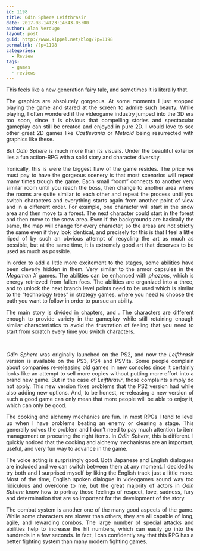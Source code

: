 ```yaml
---
id: 1198
title: Odin Sphere Leifthrasir
date: 2017-08-14T23:14:43-05:00
author: Alan Verdugo
layout: post
guid: http://www.kippel.net/blog/?p=1198
permalink: /?p=1198
categories:
  - Review
tags:
  - games
  - reviews
---
```

<p style="text-align: justify;">
  This feels like a new generation fairy tale, and sometimes it is literally that.
</p>

<p style="text-align: justify;">
  The graphics are absolutely gorgeous. At some moments I just stopped playing the game and stared at the screen to admire such beauty. While playing, I often wondered if the videogame industry jumped into the 3D era too soon, since it is obvious that compelling stories and spectacular gameplay can still be created and enjoyed in pure 2D. I would love to see other great 2D games like <em>Castlevania</em> or <em>Metroid</em> being resurrected with graphics like these.
</p>

<p style="text-align: justify;">
  But <em>Odin Sphere</em> is much more than its visuals. Under the beautiful exterior lies a fun action-RPG with a solid story and character diversity.
</p>

<p style="text-align: justify;">
  Ironically, this is were the biggest flaw of the game resides. The price we must pay to have the gorgeous scenery is that most scenarios will repeat many times trough the game. Each small &#8220;room&#8221; connects to another very similar room until you reach the boss, then change to another area where the rooms are quite similar to each other and repeat the process until you switch characters and everything starts again from another point of view and in a different order. For example, one character will start in the snow area and then move to a forest. The next character could start in the forest and then move to the snow area. Even if the backgrounds are basically the same, the map will change for every character, so the areas are not strictly the same even if they look identical, and precisely for this is that I feel a little riped of by such an obvious attempt of recycling the art as much as possible, but at the same time, it is extremely good art that deserves to be used as much as possible.
</p>

<p style="text-align: justify;">
  In order to add a little more excitement to the stages, some abilities have been cleverly hidden in them. Very similar to the armor capsules in the <em>Megaman X</em> games. The abilities can be enhanced with <em>phozons</em>, which is energy retrieved from fallen foes. The abilities are organized into a three, and to unlock the next branch level points need to be used which is similar to the &#8220;technology trees&#8221; in strategy games, where you need to choose the path you want to follow in order to pursue an ability.
</p>

<p style="text-align: justify;">
  The main story is divided in chapters, and . The characters are different enough to provide variety in the gameplay while still retaining enough similar characteristics to avoid the frustration of feeling that you need to start from scratch every time you switch characters.
</p>

&nbsp;

<p style="text-align: justify;">
  <em>Odin Sphere</em> was originally launched on the PS2, and now the <em>Leifthrasir</em> version is available on the PS3, PS4 and PSVita. Some people complain about companies re-releasing old games in new consoles since it certainly looks like an attempt to sell more copies without putting more effort into a brand new game. But in the case of <em>Leifthrasir</em>, those complaints simply do not apply. This new version fixes problems that the PS2 version had while also adding new options. And, to be honest, re-releasing a new version of such a good game can only mean that more people will be able to enjoy it, which can only be good.
</p>

<p style="text-align: justify;">
  The cooking and alchemy mechanics are fun. In most RPGs I tend to level up when I have problems beating an enemy or clearing a stage. This generally solves the problem and I don&#8217;t need to pay much attention to item management or procuring the right items. In <em>Odin Sphere</em>, this is different. I quickly noticed that the cooking and alchemy mechanisms are an important, useful, and very fun way to advance in the game.
</p>

<p style="text-align: justify;">
  The voice acting is surprisingly good. Both Japanese and English dialogues are included and we can switch between them at any moment. I decided to try both and I surprised myself by liking the English track just a little more. Most of the time, English spoken dialogue in videogames sound way too ridiculous and overdone to me, but the great majority of actors in <em>Odin Sphere</em> know how to portray those feelings of respect, love, sadness, fury and determination that are so important for the development of the story.
</p>

<p style="text-align: justify;">
  The combat system is another one of the many good aspects of the game. While some characters are slower than others, they are all capable of long, agile, and rewarding combos. The large number of special attacks and abilities help to increase the hit numbers, which can easily go into the hundreds in a few seconds. In fact, I can confidently say that this RPG has a better fighting system than many modern fighting games.
</p>